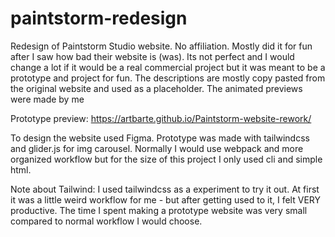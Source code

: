 # paintstorm-redesign
Redesign of Paintstorm Studio website. No affiliation.
Mostly did it for fun after I saw how bad their website is (was).
Its not perfect and I would change a lot if it would be a real commercial project but it was meant to be a prototype and project for fun.
The descriptions are mostly copy pasted from the original website and used as a placeholder. The animated previews were made by me

Prototype preview: https://artbarte.github.io/Paintstorm-website-rework/

To design the website used Figma. Prototype was made with tailwindcss and glider.js for img carousel.
Normally I would use webpack and more organized workflow but for the size of this project I only used cli and simple html.

Note about Tailwind: I used tailwindcss as a experiment to try it out. At first it was a little weird workflow for me - but after getting used to it, I felt VERY productive. The time I spent making a prototype website was very small compared to normal workflow I would choose.
